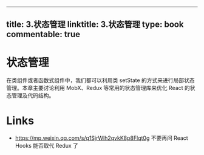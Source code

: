 
---
title: 3.状态管理
linktitle: 3.状态管理
type: book
commentable: true
---

# 状态管理

在类组件或者函数式组件中，我们都可以利用类 setState 的方式来进行局部状态管理。本章主要讨论利用 MobX、Redux 等常用的状态管理库来优化 React 的状态管理及代码结构。

# Links

- https://mp.weixin.qq.com/s/q1SjrWlh2qvkK8p8Flqt0g 不要再问 React Hooks 能否取代 Redux 了

    